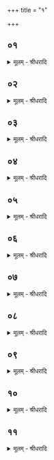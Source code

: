+++
title = "१"

+++


## ०१
<details><summary>मूलम् - श्रीधरादि</summary>

अ᳘थ है᳘ते ऽरुणे[[!!]]॥  
(ण ऽ) औ᳘पवेशौ समा᳘जग्मुः सत्य᳘यज्ञः पौ᳘लुषिर्महा᳘शालो जाबालो᳘ बुडिल ऽआ᳘श्वतराश्विरि᳘न्द्रद्युम्नो भाल्लवेयो᳘ जनः शा᳘र्कराक्ष्यस्ते᳘ ह व्वैश्वानरे स᳘मासत ते᳘षाᳫँ᳭ ह व्वैश्वानरे न स᳘मियाय॥
</details>

## ०२
<details><summary>मूलम् - श्रीधरादि</summary>

ते᳘ होचुः॥  
(र᳘) अ᳘श्वपतिर्व्वा᳘ ऽअयं कै᳘केयः सम्प्रति᳘ व्वैश्वानरं᳘ व्वेद तं᳘ गच्छामे᳘ति ते हा᳘श्वपतिं कै᳘केयमा᳘जग्मुस्ते᳘भ्यो ह पृ᳘थगावसथान्पृ᳘थग᳘पचितीः पृ᳘थक्साहस्रान्त्सो᳘मान्प्रो᳘वाच ते᳘ ह प्रातर᳘संविदाना ऽएव᳘ समि᳘त्पाणयः प्र᳘तिचक्रमिर ऽउ᳘प त्वायामे᳘ति॥
</details>

## ०३
<details><summary>मूलम् - श्रीधरादि</summary>

स᳘ होवाच॥  
यन्नु भ᳘गवन्तो ऽनूचाना᳘ ऽअनूचानपुत्राः कि᳘मिदमि᳘ति ते᳘ होचुर्व्वैश्वानर᳘ᳫँ᳘ ह भ᳘गवान्त्सम्प्रति᳘ व्वेद तं᳘ नो ब्रूही᳘ति स᳘ होवाच सम्प्रति ख᳘लु न्वा᳘ ऽअहं᳘ व्वैश्वानरं᳘ व्वेदाभ्या᳘धत्त समि᳘ध ऽउ᳘पेता स्थे᳘ति॥
</details>

## ०४
<details><summary>मूलम् - श्रीधरादि</summary>

स᳘ होवाचारुणमौ᳘पवेशिम्॥  
(ङ्गौ᳘) गौ᳘तम कं त्वं᳘ व्वैश्वानरं᳘ व्वेत्थे᳘ति पृथिवी᳘मेव᳘ राजन्नि᳘ति होवाचोमि᳘ति होवाचैष वै᳘ प्रतिष्ठा᳘ व्वैश्वानर᳘ ऽएतᳫँ᳭ हि वै त्वं᳘ प्रतिष्ठां᳘ व्वैश्वानरं[[!!]] व्वे᳘त्थ[[!!]] त᳘स्मात्त्वं[[!!]] प्र᳘तिष्ठितः प्रज᳘या पशु᳘भिरसि यो वा᳘ ऽएतं᳘ प्रतिष्ठां᳘ व्वैश्वानरं व्वेदा᳘प पुनर्मृत्युं᳘ जयति स᳘र्व्वमा᳘युरेति पा᳘दौ त्वा᳘ ऽएतौ᳘ व्वैश्वानर᳘स्य पा᳘दौ ते ऽम्लास्यतां य᳘दि ह ना᳘गमिष्य ऽइ᳘ति पा᳘दौ ते᳘ विदितावभविष्यतां य᳘दि ह ना᳘गमिष्य ऽइ᳘ति वा᳘॥
</details>

## ०५
<details><summary>मूलम् - श्रीधरादि</summary>

(वा᳘ ऽथ) अ᳘थ होवाच सत्य᳘यज्ञं पौ᳘लुषिम्॥  
(म्प्रा᳘) प्रा᳘चीनयोग्य कं त्वं᳘ व्वैश्वानरं᳘ व्वेत्थेत्यप᳘ ऽएव᳘ राजन्नि᳘ति होवाचोमि᳘ति होवाचैष वै᳘ रयि᳘र्व्वैश्वानर ऽएतᳫँ᳭[[!!]] हि वै त्व᳘ँँ᳘ रयिं᳘ व्वैश्वानरं व्वे᳘त्थ त᳘स्मात्त्वं᳘ᳫँ᳘ रयिमान्पु᳘ष्टिमानसि यो वा᳘ ऽएत᳘ᳫँ᳘ रयिं᳘ व्वैश्वानरं व्वेदा᳘प पुनर्मृत्युं᳘ जयति स᳘र्व्वमा᳘युरेति बस्तिस्त्वा᳘ ऽएष᳘ व्वैश्वानर᳘स्य बस्ति᳘स्त्वा ऽहास्यद्य᳘दि ह ना᳘गमिष्य ऽइ᳘ति बस्तिस्ते᳘ विदितो ऽभविष्यद्य᳘दि ह ना᳘गमिष्य ऽइ᳘ति वा᳘॥
</details>

## ०६
<details><summary>मूलम् - श्रीधरादि</summary>

(वा᳘ ऽथ) अ᳘थ होवाच महा᳘शालं जाबालम्[[!!]]॥  
(मौ᳘) औ᳘पमग्नन्यव कं त्वं᳘ व्वैश्वानरं᳘ व्वेत्थे᳘त्याकाश᳘मेव᳘ राजन्नि᳘ति होवाचोमि᳘ति होवाचैष वै᳘ बहुलो᳘ व्वैश्वानर᳘ ऽएतᳫँ᳭ हि वै त्वं᳘ बहुलं᳘ व्वैश्वानरं व्वे᳘त्थ त᳘स्मात्त्वं᳘ बहुः᳘ प्रज᳘या पशु᳘भिरसि यो वा᳘ ऽएतं᳘ बहुलं᳘ व्वैश्वानरं व्वेदा᳘प पुनर्मृत्युं᳘ जयति स᳘र्व्वमा᳘युरेत्यात्मा त्वा᳘ ऽएष᳘ व्वैश्वानर᳘स्यात्मा᳘ त्वा ऽहास्यद्य᳘दि ह ना᳘गमिष्य ऽइ᳘त्यात्मा ते᳘ विदितो ऽभविष्यद्यदि[[!!]] ह ना᳘गमिष्य ऽइ᳘ति वा᳘॥
</details>

## ०७
<details><summary>मूलम् - श्रीधरादि</summary>

(वा᳘ ऽथ) अ᳘थ होवाच बुडिलमा᳘श्वतराश्विम्॥  
(म्वै᳘) व्वै᳘याघ्रपद्य[[!!]] कं त्वं᳘ व्वैश्वानरं᳘ व्वेत्थे᳘ति व्वायु᳘मेव᳘ राजन्नि᳘ति होवाचोमि᳘ति होवाचैष वै पृ᳘थग्वर्त्मा व्वैश्वानर᳘ ऽएतᳫँ᳭ हि वै त्वं पृ᳘थग्वर्त्मानं व्वैश्वानरं व्वे᳘त्थ त᳘स्मात्त्वां पृ᳘थग्रथश्रेणयो᳘ ऽनुयान्ति यो वा᳘ ऽएतं पृ᳘थग्वर्त्मानं व्वैश्वानरं व्वेदा᳘प पुनर्मृत्युं᳘ जयति स᳘र्व्वमा᳘युरेति प्राणस्त्वा᳘ ऽएष᳘ व्वैश्वानर᳘स्य प्राण᳘स्त्वा ऽहास्यद्यदि[[!!]] ह ना᳘गमिष्य इ᳘ति प्राणस्ते᳘ विदितो ऽभविष्यद्य᳘दि ह ना᳘गमिष्य ऽइ᳘ति वा॥
</details>

## ०८
<details><summary>मूलम् - श्रीधरादि</summary>

(वा᳘ ऽथ) अ᳘थ होवाचे᳘न्द्रद्युम्नम् भाल्लवेय᳘म्॥  
(म्वै᳘) व्वै᳘याघ्रपद्य कं त्वं᳘ व्वैश्वानरं᳘ व्वेत्थे᳘त्यादित्य᳘मेव᳘ राजन्नि᳘ति होवाचोमि᳘ति होवाचैष वै᳘ सुत᳘तेजा व्वैश्वानर᳘ ऽएतᳫँ᳭ हि वै त्व᳘ᳫँ᳘ सुत᳘तेजसं व्वैश्वानरं व्वे᳘त्थ त᳘स्मात्त᳘वैष᳘ सुतो ऽद्य᳘मानः[[!!]] पच्य᳘मानो᳘ ऽक्षीयमाणो गृहे᳘षु तिष्ठति यो वा᳘ ऽएता᳘ᳫँ᳘ सुत᳘तेजसं व्वैश्वानरं व्वेदा᳘प पुनर्मृत्युं᳘ जयति स᳘र्व्वमा᳘युरेति चक्षुस्त्वा᳘ ऽएत᳘द्वैश्वानर᳘स्य च᳘क्षुस्त्वा ऽहास्यद्य᳘दि ह ना᳘गमिष्य ऽइ᳘ति च᳘क्षुस्ते᳘ विदितमभविष्यद्य᳘दि ह ना᳘गमिष्य ऽइ᳘ति वा॥
</details>

## ०९
<details><summary>मूलम् - श्रीधरादि</summary>

(वा᳘ ऽथ) अ᳘थ होवाच जनᳫँ᳭ शा᳘र्कराक्ष्यम्॥  
(ᳫँ᳭) सा᳘यवस कं त्वं᳘ व्वैश्वानरं᳘ व्वेत्थे᳘ति दिव᳘मेव᳘ राजन्नि᳘ति होवाचोमि᳘ति होवा᳘चैष वा᳘ ऽअतिष्ठा᳘ व्वैश्वानर᳘ ऽएतᳫँ᳭ हि वै त्व᳘मतिष्ठां᳘ व्वैश्वानरं व्वे᳘त्थ त᳘स्मात्त्व᳘ᳫँ᳘ समानान᳘तितिष्ठसि यो वा᳘ ऽएत᳘मतिष्ठां᳘ व्वैश्वानरं व्वेदा᳘प पुनर्मृत्युं᳘[[!!]] जयति स᳘र्व्वमा᳘युरेति मूर्द्धा त्वा᳘ ऽएष᳘ व्वैश्वानर᳘स्य मूर्द्धा᳘ त्वा ऽहास्यद्य᳘दि ह ना᳘गमिष्य ऽइ᳘ति मूर्द्धा ते᳘ विदितो ऽभविष्यद्य᳘दि ह ना᳘गमिष्य ऽइ᳘ति वा॥
</details>

## १०
<details><summary>मूलम् - श्रीधरादि</summary>

ता᳘न्होवाच॥  
(चै) एते वै᳘ यूयं पृ᳘थग्वैश्वानरा᳘न्विद्वा᳘ᳫँ᳘सः पृ᳘थग᳘न्नमघस्त प्रादेशमात्र᳘मिव ह वै᳘ देवाः सु᳘विदिता ऽअभिस᳘म्पन्नास्त᳘था तु᳘ व ऽएनान्वक्ष्या᳘मि य᳘था प्रादेशमात्र᳘मे᳘वाभिसम्पादयिष्यामी᳘ति॥
</details>

## ११
<details><summary>मूलम् - श्रीधरादि</summary>

स᳘ होवाच॥  
मूर्द्धा᳘नमुपदिश᳘न्नेष वा᳘ ऽअतिष्ठा᳘ व्वैश्वानर ऽइ᳘ति च᳘क्षुषी ऽउपदिश᳘न्नुवाचैष वै᳘ सुत᳘तेजा व्वैश्वानर ऽइ᳘ति ना᳘सिके ऽउपदिश᳘न्नुवाचैष वै पृ᳘थग्वर्त्मा व्वैश्वानर ऽइ᳘ति मु᳘ख्यमाकाश᳘मुपदिश᳘न्नुवाचैष वै᳘ बहुलो᳘ व्वैश्वानर ऽइ᳘ति मुख्या ऽअप᳘ ऽउपदिश᳘न्नुवाचैष[[!!]] वै᳘ रयि᳘र्व्वैश्वानर ऽइ᳘ति च्छु᳘बुकमुपदिश᳘न्नुवाचैष वै᳘ प्रतिष्ठा᳘ व्वैश्वानर ऽइ᳘ति स᳘ ऽए᳘षो ऽग्नि᳘र्व्वैश्वानरो यत्पु᳘रुषः स यो᳘ हैत᳘मेव᳘मग्निं᳘ व्वैश्वानरं पु᳘रुषविधं पु᳘रुषे ऽन्तः प्र᳘तिष्ठितं व्वेदा᳘प पुनर्मृत्युं᳘ जयति स᳘र्व्वमा᳘युरेति न᳘ हास्य ब्रुवाणं᳘ चन᳘ व्वैश्वानरो᳘ हिनस्ति॥
</details>